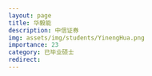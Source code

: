 ```yaml
---
layout: page
title: 华毅能
description: 中信证券
img: assets/img/students/YinengHua.png
importance: 23
category: 已毕业硕士
redirect:
---
```

